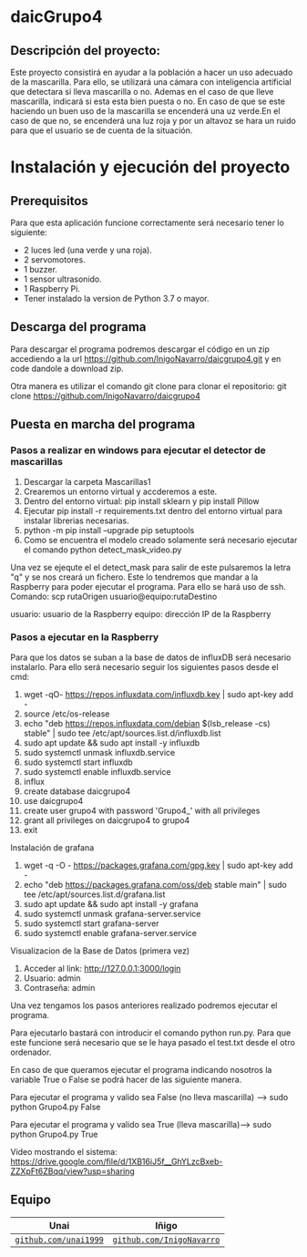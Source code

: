 # daicGrupo4

## Descripción del proyecto:

Este proyecto consistirá en ayudar a la población a hacer un uso adecuado de la mascarilla. Para ello, se utilizará una cámara con inteligencia artificial que detectara si lleva mascarilla o no. Ademas en el caso de que lleve mascarilla, indicará si esta esta bien puesta o no. En caso de que se este haciendo un buen uso de la mascarilla se encenderá una uz verde.En el caso de que no, se encenderá una luz roja y por un altavoz se hara un ruido para que el usuario se de cuenta de la situación.

# Instalación y ejecución del proyecto

## Prerequisitos

Para que esta aplicación funcione correctamente será necesario tener lo siguiente: 
- 2 luces led (una verde y una roja).
- 2 servomotores.
- 1 buzzer.
- 1 sensor ultrasonido.
- 1 Raspberry Pi.
- Tener instalado la version de Python 3.7 o mayor.

## Descarga del programa

Para descargar el programa podremos descargar el código en un zip accediendo a la url https://github.com/InigoNavarro/daicgrupo4.git y en code dandole a download zip.

Otra manera es utilizar el comando git clone para clonar el repositorio: git clone https://github.com/InigoNavarro/daicgrupo4

## Puesta en marcha del programa 

### Pasos a realizar en windows para ejecutar el detector de mascarillas
1. Descargar la carpeta Mascarillas1
2. Crearemos un entorno virtual y accderemos a este.
3. Dentro del entorno virtual: pip install sklearn y pip install Pillow
4. Ejecutar pip install -r requirements.txt dentro del entorno virtual para instalar librerias necesarias.
5. python -m pip install –upgrade pip setuptools
6. Como se encuentra el modelo creado solamente será necesario ejecutar el comando python detect_mask_video.py

Una vez se ejequte el el detect_mask para salir de este pulsaremos la letra "q" y se nos creará un fichero. Este lo tendremos que mandar a la Raspberry para poder ejecutar el programa. Para ello se hará uso de ssh. 
Comando: scp rutaOrigen usuario@equipo:rutaDestino

usuario: usuario de la Raspberry
equipo: dirección IP de la Raspberry

### Pasos a ejecutar en la Raspberry
Para que los datos se suban a la base de datos de influxDB será necesario instalarlo. Para ello será necesario seguir los siguientes pasos desde el cmd:
1. wget -qO- https://repos.influxdata.com/influxdb.key | sudo apt-key add -
2. source /etc/os-release
3. echo "deb https://repos.influxdata.com/debian $(lsb_release -cs) stable" | sudo tee /etc/apt/sources.list.d/influxdb.list
4. sudo apt update && sudo apt install -y influxdb
5. sudo systemctl unmask influxdb.service
6. sudo systemctl start influxdb
7. sudo systemctl enable influxdb.service
8. influx
9. create database daicgrupo4
10. use daicgrupo4
11. create user grupo4 with password 'Grupo4_' with all privileges
12. grant all privileges on daicgrupo4 to grupo4
13. exit

Instalación de grafana
1. wget -q -O - https://packages.grafana.com/gpg.key | sudo apt-key add -
2. echo "deb https://packages.grafana.com/oss/deb stable main" | sudo tee /etc/apt/sources.list.d/grafana.list
3. sudo apt update && sudo apt install -y grafana
4. sudo systemctl unmask grafana-server.service
5. sudo systemctl start grafana-server
6. sudo systemctl enable grafana-server.service

Visualizacion de la Base de Datos (primera vez)
1. Acceder al link: http://127.0.0.1:3000/login
2. Usuario: admin
3. Contraseña: admin

Una vez tengamos los pasos anteriores realizado podremos ejecutar el programa. 

Para ejecutarlo bastará con introducir el comando python run.py. Para que este funcione será necesario que se le haya pasado el test.txt desde el otro ordenador.

En caso de que queramos ejecutar el programa indicando nosotros la variable True o False se podrá hacer de las siguiente manera.

Para ejecutar el programa y valido sea False (no lleva mascarilla) --> sudo python Grupo4.py False 

Para ejecutar el programa y valido sea True (lleva mascarilla)--> sudo python Grupo4.py True

Video mostrando el sistema: https://drive.google.com/file/d/1XB16iJ5f__GhYLzcBxeb-ZZXpFt6ZBqq/view?usp=sharing

## Equipo

| **Unai** | **Iñigo** |
| :---: |:---:|
<a href="http://github.com/unai1999" target="_blank">`github.com/unai1999`</a> | <a href="https://github.com/InigoNavarro" target="_blank">`github.com/InigoNavarro`</a> 
